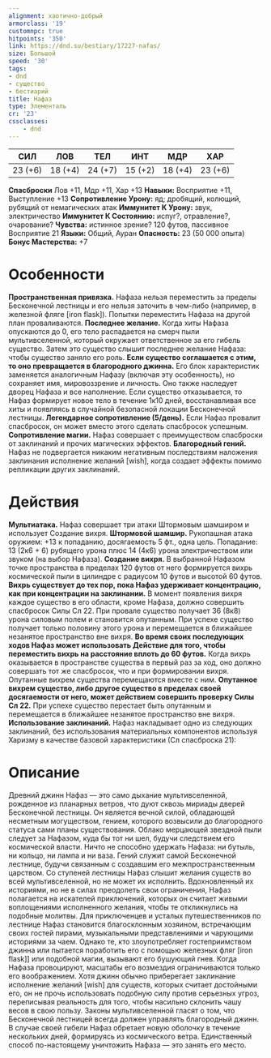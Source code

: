 ```yaml
---
alignment: хаотично-добрый
armorclass: '19'
customnpc: true
hitpoints: '350'
link: https://dnd.su/bestiary/17227-nafas/
size: Большой
speed: '30'
tags:
- dnd
- существо
- бестиарий
title: Нафаз
type: Элементаль
cr: '23'
cssclasses:
    - dnd
---
```



| СИЛ | ЛОВ | ТЕЛ | ИНТ | МДР | ХАР |
|---|---|---|---|---|---|
| 23 (+6) | 18 (+4) | 24 (+7) | 15 (+2) | 18 (+4) | 23 (+6) |
**Спасброски** Лов +11, Мдр +11, Хар +13
**Навыки:** Восприятие +11, Выступление +13
**Сопротивление Урону:** яд; дробящий, колющий, рубящий от немагических атак
**Иммунитет К Урону:** звук, электричество
**Иммунитет К Состоянию:** испуг?, отравление?, очарование?
**Чувства:** истинное зрение? 120 футов, пассивное Восприятие 21
**Языки:** Общий, Ауран
**Опасность:** 23 (50 000 опыта)
**Бонус Мастерства:** +7


# Особенности
**Пространственная привязка.** Нафаза нельзя переместить за пределы Бесконечной лестницы и его нельзя заточить в чем-либо (например, в железной фляге [iron flask]). Попытки переместить Нафаза на другой план проваливаются.
**Последнее желание.** Когда хиты Нафаза опускаются до 0, его тело распадается на смерч пыли мультивселенной, который окружает ответственное за его гибель существо. Затем это существо слышит последнее желание Нафаза: чтобы существо заняло его роль.
**Если существо соглашается с этим, то оно превращается в благородного джинна.** Его блок характеристик заменяется аналогичным Нафазу (включая эту особенность), но сохраняет имя, мировоззрение и личность. Оно также наследует дворец Нафаза и все наполнение. Если существо отказывается, то Нафаз формирует новое тело в течение 1к10 дней, восстанавливая все хиты и появляясь в случайной безопасной локации Бесконечной лестницы.
**Легендарное сопротивление (5/день).** Если Нафаз провалит спасбросок, он может вместо этого сделать спасбросок успешным.
**Сопротивление магии.** Нафаз совершает с преимуществом спасброски от заклинаний и прочих магических эффектов.
**Благородный гений.** Нафаз не подвергается никаким негативным последствиям наложения заклинания исполнение желаний [wish], когда создает эффекты помимо репликации других заклинаний.


# Действия
**Мультиатака.** Нафаз совершает три атаки Штормовым шамширом и использует Создание вихря.
**Штормовой шамшир.** Рукопашная атака оружием: +13 к попаданию, досягаемость 5 фт., одна цель. Попадание: 13 (2к6 + 6) рубящего урона плюс 14 (4к6) урона электричеством или звуком (на выбор Нафаза).
**Создание вихря.** В выбранной Нафазом точке пространства в пределах 120 футов от него формируется вихрь космической пыли в цилиндре с радиусом 10 футов и высотой 60 футов.
**Вихрь существует до тех пор, пока Нафаз удерживает концентрацию, как при концентрации на заклинании.** В момент появления вихря каждое существо в его области, кроме Нафаза, должно совершить спасбросок Силы Сл 22. При провале существо получает 36 (8к8) урона силовым полем и становится опутанным. При успехе существо получает только половину этого урона и перемещается в ближайшее незанятое пространство вне вихря.
**Во время своих последующих ходов Нафаз может использовать Действие для того, чтобы переместить вихрь на расстояние вплоть до 60 футов.** Когда вихрь оказывается в пространстве существа в первый раз за ход, оно должно совершать тот же спасбросок, что и при формировании вихря. Опутанные вихрем существа перемещаются вместе с ним.
**Опутанное вихрем существо, либо другое существо в пределах своей досягаемости от него, может действием совершить проверку Силы Сл 22.** При успехе существо перестает быть опутанным и перемещается в ближайшее незанятое пространство вне вихря.
**Использование заклинаний.** Нафаз накладывает одно из следующих заклинаний, без использования материальных компонентов используя Харизму в качестве базовой характеристики (Сл спасброска 21):


# Описание
Древний джинн Нафаз — это само дыхание мультивселенной, рожденное из планарных ветров, что дуют сквозь мириады дверей Бесконечной лестницы. Он является вечной силой, обладающей несметным могуществом, гением, которого возвысили до благородного статуса сами планы существования. Облако мерцающей звездной пыли следует за Нафазом, куда бы тот ни шел, будучи следствием его космической власти. Ничто не способно удержать Нафаза: ни бутыль, ни кольцо, ни лампа и ни ваза. Гений служит самой Бесконечной лестнице, будучи связанным с создавшим его межпространственным царством.  Со ступеней лестницы Нафаз слышит желания существ во всей мультивселенной, но не может их исполнить. Вдохновленный их историями, но не в силах преодолеть свои ограничения, Нафаз полагается на искателей приключений, которых он считает живыми воплощениями исполненного желания, чтобы те откликнулись на подобные молитвы. Для приключенцев и усталых путешественников по лестнице Нафаз становится благосклонным хозяином, встречающим своих гостей пирами, музыкальными представлениями и чарующими историями за чаем. Однако те, кто злоупотребляет гостеприимством джинна или пытается поработить его с помощью железных фляг [iron flask]] или подобной магии, вызывают его бушующий гнев. Когда Нафаза провоцируют, масштабы его возмездия ограничиваются только его воображением. Хотя джинн обычно приберегает заклинание исполнение желаний [wish] для существ, которых считает достойными его, он не прочь использовать подобную силу против серьезных угроз, переписывая реальность для того, чтобы насильно склонить чашу весов в свою пользу. Законы мультивселенной гласят о том, что Бесконечной лестницей всегда должен управлять благородный джинн. В случае своей гибели Нафаз обретает новую оболочку в течение нескольких дней, формируясь из космического ветра. Единственный способ по-настоящему уничтожить Нафаза — это занять его место.